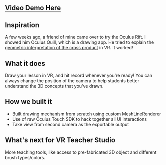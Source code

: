 ## [Video Demo Here](https://www.youtube.com/watch?v=jLIFgSz0g7s)

## Inspiration
A few weeks ago, a friend of mine came over to try the Oculus Rift. I showed him Oculus Quill, which is a drawing app. He tried to explain the [geometric interpretation of the cross product](https://en.wikipedia.org/wiki/Cross_product#Geometric_meaning) in VR. It worked!

## What it does
Draw your lesson in VR, and hit record whenever you're ready! You can always change the position of the camera to help students better understand the 3D concepts that you've drawn.  

## How we built it
- Built drawing mechanism from scratch using custom MeshLineRenderer
- Use of raw Oculus Touch SDK to hack together all UI interactions 
- Take view from second camera as the exportable output 

## What's next for VR Teacher Studio 
More teaching tools, like access to pre-fabricated 3D object and different brush types/colors.
